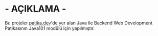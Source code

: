 # - AÇIKLAMA -
Bu projeler [patika.dev](https://www.patika.dev/)'de yer alan Java ile Backend Web Development Patikasının Java101 modülü için yapılmıştır.